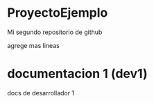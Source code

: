 # ProyectoEjemplo
Mi segundo repositorio de github

agrege mas lineas
# documentacion 1 (dev1)
docs de desarrollador 1